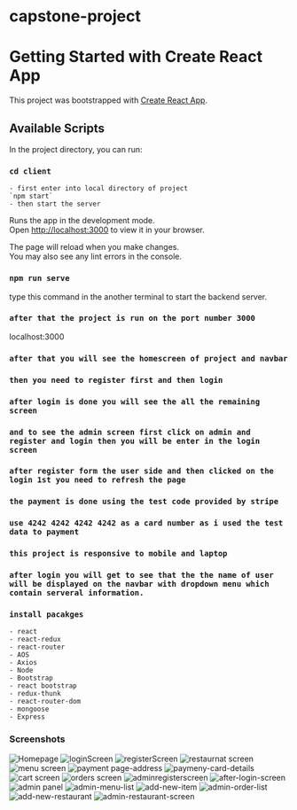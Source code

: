 # capstone-project

# Getting Started with Create React App

This project was bootstrapped with [Create React App](https://github.com/facebook/create-react-app).

## Available Scripts

In the project directory, you can run:

### `cd client`
    - first enter into local directory of project
    `npm start`
    - then start the server

Runs the app in the development mode.\
Open [http://localhost:3000](http://localhost:3000) to view it in your browser.

The page will reload when you make changes.\
You may also see any lint errors in the console.

### `npm run serve`
type this command in the another terminal to start the backend server.

### `after that the project is run on the port number 3000`
localhost:3000

### `after that you will see the homescreen of project and navbar`

### `then you need to register first and then login`

### `after login is done you will see the all the remaining screen`

### `and to see the admin screen first click on admin and register and login then you will be enter in the login screen`

### `after register form the user side and then clicked on the login 1st you need to refresh the page`

### `the payment is done using the test code provided by stripe`

### `use 4242 4242 4242 4242 as a card number as i used the test data to payment`

### `this project is responsive to mobile and laptop`

### `after login you will get to see that the the name of user will be displayed on the navbar with dropdown menu which contain serveral information.`

### `install pacakges`
    - react
    - react-redux
    - react-router
    - AOS
    - Axios
    - Node
    - Bootstrap
    - react bootstrap
    - redux-thunk
    - react-router-dom
    - mongoose
    - Express
    
### Screenshots

![Homepage](https://user-images.githubusercontent.com/88783118/209626366-cfa23d74-e677-452b-9c89-d55f1832369b.png)
![loginScreen](https://user-images.githubusercontent.com/88783118/209626509-a65891c6-e7dd-4b05-90b7-59423c68805b.png)
![registerScreen](https://user-images.githubusercontent.com/88783118/209626527-2facade4-f5be-4cef-84dd-3585d6750a9b.png)
![restaurnat screen](https://user-images.githubusercontent.com/88783118/209626559-6bb22a4c-84fc-4a12-8136-4b334d98f33c.png)
![menu screen](https://user-images.githubusercontent.com/88783118/209626577-be7a78fe-2a0a-4ca7-8886-ebb992af87c0.png)
![payment page-address](https://user-images.githubusercontent.com/88783118/209626621-c5799f12-7501-452b-997f-dfe5c1dc4b26.png)
![paymeny-card-details](https://user-images.githubusercontent.com/88783118/209626631-a22c9b27-8e7a-4436-b82a-3b6fc4fbede7.png)
![cart screen](https://user-images.githubusercontent.com/88783118/209626652-e812c67b-7e20-4f7b-8a28-8a2561d08ff0.png)
![orders screen](https://user-images.githubusercontent.com/88783118/209626668-e168a92e-6fd4-4930-bb76-fb9e5d843cba.png)
![adminregisterscreen](https://user-images.githubusercontent.com/88783118/209626684-8c1ffc05-f7c5-41f1-ba64-66eb5828c397.png)
![after-login-screen](https://user-images.githubusercontent.com/88783118/209626694-a7063df8-fd0a-4e28-8620-e5b7ef111768.png)
![admin panel](https://user-images.githubusercontent.com/88783118/209626727-4900ded3-662e-40a0-8c02-f39e58610caf.png)
![admin-menu-list](https://user-images.githubusercontent.com/88783118/209626755-683e4390-d7cf-4190-9447-7f4afa0c1746.png)
![add-new-item](https://user-images.githubusercontent.com/88783118/209626770-94f62cfc-5460-4005-b8d9-7a44f794a042.png)
![admin-order-list](https://user-images.githubusercontent.com/88783118/209626776-f602cc29-1596-48f5-a114-56ebe38b2c4f.png)
![add-new-restaurant](https://user-images.githubusercontent.com/88783118/209626792-35bd6aea-2077-4a63-89f3-a30f6d8f85ce.png)
![admin-restaurant-screen](https://user-images.githubusercontent.com/88783118/209626802-2e2f77c8-70e5-4fec-952e-7b39f9519a56.png)


